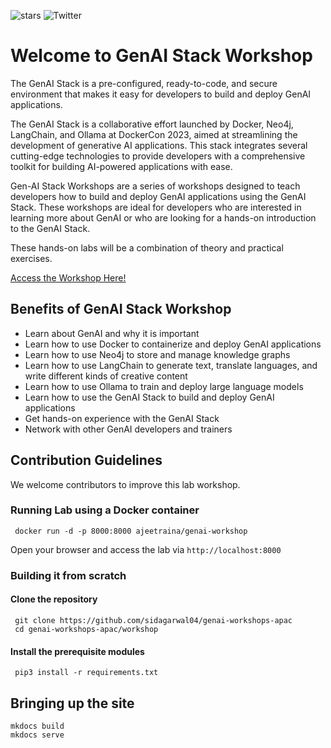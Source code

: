 ![stars](https://img.shields.io/github/stars/sidagarwal04/genai-workshops-apac)
![Twitter](https://img.shields.io/twitter/follow/neo4j?style=social)




# Welcome to GenAI Stack Workshop



The GenAI Stack is a pre-configured, ready-to-code, and secure environment that makes it easy for developers to build and deploy GenAI applications.

The GenAI Stack is a collaborative effort launched by Docker, Neo4j, LangChain, and Ollama at DockerCon 2023, aimed at streamlining the development of generative AI applications. This stack integrates several cutting-edge technologies to provide developers with a comprehensive toolkit for building AI-powered applications with ease.

Gen-AI Stack Workshops are a series of workshops designed to teach developers how to build and deploy GenAI applications using the GenAI Stack. These workshops are ideal for developers who are interested in learning more about GenAI or who are looking for a hands-on introduction to the GenAI Stack.

These hands-on labs will be a combination of theory and practical exercises.

[Access the Workshop Here!](https://genai-workshops-apac.netlify.app/)

## Benefits of GenAI Stack Workshop

- Learn about GenAI and why it is important
- Learn how to use Docker to containerize and deploy GenAI applications
- Learn how to use Neo4j to store and manage knowledge graphs
- Learn how to use LangChain to generate text, translate languages, and write different kinds of creative content
- Learn how to use Ollama to train and deploy large language models
- Learn how to use the GenAI Stack to build and deploy GenAI applications
- Get hands-on experience with the GenAI Stack
- Network with other GenAI developers and trainers

## Contribution Guidelines

We welcome contributors to improve this lab workshop. 

### Running Lab using a Docker container

```
 docker run -d -p 8000:8000 ajeetraina/genai-workshop
```

Open your browser and access the lab via `http://localhost:8000`


### Building it from scratch

#### Clone the repository

``` 
 git clone https://github.com/sidagarwal04/genai-workshops-apac
 cd genai-workshops-apac/workshop
```

#### Install the prerequisite modules

``` 
 pip3 install -r requirements.txt
```

## Bringing up the site

``` 
mkdocs build
mkdocs serve
```
